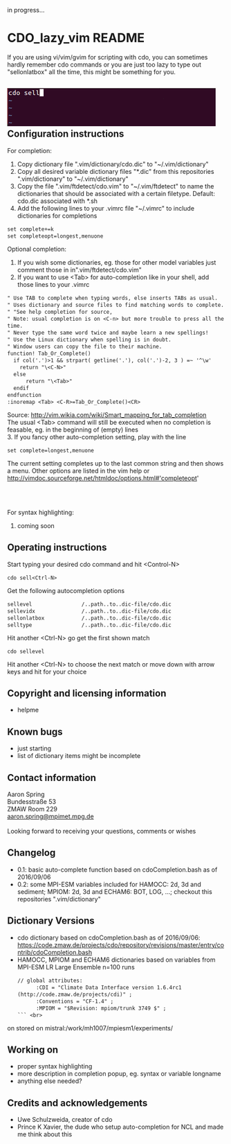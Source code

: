 in progress...

CDO_lazy_vim README
===================

If you are using vi/vim/gvim for scripting with cdo, you can sometimes hardly remember cdo commands or you are just too lazy to type out "sellonlatbox" all the time, this might be something for you.

![animation]( cdo_lazy_vim.gif )
Configuration instructions
--------------------------
For completion: <br>
1. Copy dictionary file ".vim/dictionary/cdo.dic" to "~/.vim/dictionary" <br>
2. Copy all desired variable dictionary files "*.dic" from this repositories ".vim/dictionary" to "~/.vim/dictionary" <br>
3. Copy the file ".vim/ftdetect/cdo.vim" to "~/.vim/ftdetect" to name the dictionaries that should be associated with a certain filetype. Default: cdo.dic associated with *.sh <br>
4. Add the following lines to your .vimrc file "~/.vimrc" to include dictionaries for completions <br>
```
set complete+=k
set completeopt=longest,menuone
```

Optional completion: <br>
1. If you wish some dictionaries, eg. those for other model variables just comment those in in".vim/ftdetect/cdo.vim" <br>
2. If you want to use &lt;Tab> for auto-completion like in your shell, add those lines to your .vimrc <br>
```
" Use TAB to complete when typing words, else inserts TABs as usual.
" Uses dictionary and source files to find matching words to complete.
" "See help completion for source,
" Note: usual completion is on <C-n> but more trouble to press all the time.
" Never type the same word twice and maybe learn a new spellings!
" Use the Linux dictionary when spelling is in doubt.
" Window users can copy the file to their machine.
function! Tab_Or_Complete()
  if col('.')>1 && strpart( getline('.'), col('.')-2, 3 ) =~ '^\w'
    return "\<C-N>"
  else
      return "\<Tab>"
  endif
endfunction
:inoremap <Tab> <C-R>=Tab_Or_Complete()<CR>
```
Source: http://vim.wikia.com/wiki/Smart_mapping_for_tab_completion <br>
The usual &lt;Tab> command will still be executed when no completion is feasable, eg. in the beginning of (empty) lines <br>
3. If you fancy other auto-completion setting, play with the line
```
set complete=longest,menuone
```
The current setting completes up to the last common string and then shows a menu. Other options are listed in the vim help or http://vimdoc.sourceforge.net/htmldoc/options.html#'completeopt' <br>

<br><br>

For syntax highlighting: <br>
1. coming soon <br>


Operating instructions
----------------------
Start typing your desired cdo command and hit &lt;Control-N>
```
cdo sell<Ctrl-N>
```
Get the following autocompletion options 
```
sellevel                /..path..to..dic-file/cdo.dic
sellevidx               /..path..to..dic-file/cdo.dic
sellonlatbox            /..path..to..dic-file/cdo.dic
selltype                /..path..to..dic-file/cdo.dic
```
Hit another &lt;Ctrl-N> go get the first shown match
```
cdo sellevel
```
Hit another &lt;Ctrl-N> to choose the next match or move down with arrow keys and hit <Enter> for your choice 



Copyright and licensing information
-----------------------------------
* helpme

Known bugs
----------
* just starting
* list of dictionary items might be incomplete

Contact information
-------------------
Aaron Spring <br> Bundesstraße 53 <br> ZMAW Room 229 <br> aaron.spring@mpimet.mpg.de <br> <br> 
Looking forward to receiving your questions, comments or wishes


Changelog
---------
* 0.1: basic auto-complete function based on cdoCompletion.bash as of 2016/09/06
* 0.2: some MPI-ESM variables included for HAMOCC: 2d, 3d and sediment; MPIOM: 2d, 3d and ECHAM6: BOT, LOG, ...; checkout  this repositories ".vim/dictionary"

Dictionary Versions
-------------------
* cdo dictionary based on cdoCompletion.bash as of 2016/09/06: https://code.zmaw.de/projects/cdo/repository/revisions/master/entry/contrib/cdoCompletion.bash
* HAMOCC, MPIOM and ECHAM6 dictionaries based on variables from MPI-ESM LR Large Ensemble n=100 runs <br>
  ```
  // global attributes:
		:CDI = "Climate Data Interface version 1.6.4rc1 (http://code.zmaw.de/projects/cdi)" ;
		:Conventions = "CF-1.4" ;
		:MPIOM = "$Revision: mpiom/trunk 3749 $" ;
  ``` <br>
on stored on mistral:/work/mh1007/mpiesm1/experiments/

Working on
----------
* proper syntax highlighting
* more description in completion popup, eg. syntax or variable longname
* anything else needed?

Credits and acknowledgements
----------------------------
* Uwe Schulzweida, creator of cdo
* Prince K Xavier, the dude who setup auto-completion for NCL and made me think about this 


